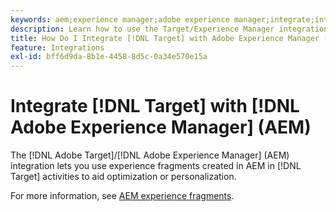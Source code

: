 ```yaml
---
keywords: aem;experience manager;adobe experience manager;integrate;integration;experience fragments
description: Learn how to use the Target/Experience Manager integration.
title: How Do I Integrate [!DNL Target] with Adobe Experience Manager (AEM)?
feature: Integrations
exl-id: bff6d9da-8b1e-4458-8d5c-0a34e570e15a
---
```

# Integrate [!DNL Target] with [!DNL Adobe Experience Manager] (AEM)

The [!DNL Adobe Target]/[!DNL Adobe Experience Manager] (AEM) integration lets you use experience fragments created in AEM in [!DNL Target] activities to aid optimization or personalization.

For more information, see [AEM experience fragments](/help/main/c-experiences/c-manage-content/aem-experience-fragments.md).
